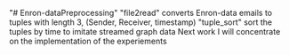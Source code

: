"# Enron-dataPreprocessing" 
"file2read" converts Enron-data emails to tuples with length 3, (Sender, Receiver, timestamp)
"tuple_sort" sort the tuples by time to imitate streamed graph data
Next work I will concentrate on the implementation of the experiements
